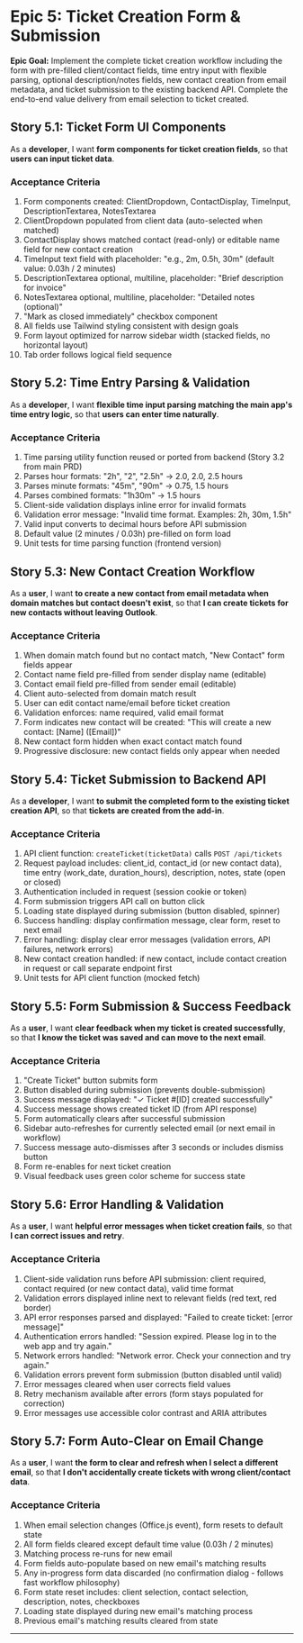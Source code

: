 # Epic 5: Ticket Creation Form & Submission

**Epic Goal:** Implement the complete ticket creation workflow including the form with pre-filled client/contact fields, time entry input with flexible parsing, optional description/notes fields, new contact creation from email metadata, and ticket submission to the existing backend API. Complete the end-to-end value delivery from email selection to ticket created.

## Story 5.1: Ticket Form UI Components

As a **developer**,
I want **form components for ticket creation fields**,
so that **users can input ticket data**.

### Acceptance Criteria

1. Form components created: ClientDropdown, ContactDisplay, TimeInput, DescriptionTextarea, NotesTextarea
2. ClientDropdown populated from client data (auto-selected when matched)
3. ContactDisplay shows matched contact (read-only) or editable name field for new contact creation
4. TimeInput text field with placeholder: "e.g., 2m, 0.5h, 30m" (default value: 0.03h / 2 minutes)
5. DescriptionTextarea optional, multiline, placeholder: "Brief description for invoice"
6. NotesTextarea optional, multiline, placeholder: "Detailed notes (optional)"
7. "Mark as closed immediately" checkbox component
8. All fields use Tailwind styling consistent with design goals
9. Form layout optimized for narrow sidebar width (stacked fields, no horizontal layout)
10. Tab order follows logical field sequence

## Story 5.2: Time Entry Parsing & Validation

As a **developer**,
I want **flexible time input parsing matching the main app's time entry logic**,
so that **users can enter time naturally**.

### Acceptance Criteria

1. Time parsing utility function reused or ported from backend (Story 3.2 from main PRD)
2. Parses hour formats: "2h", "2", "2.5h" → 2.0, 2.0, 2.5 hours
3. Parses minute formats: "45m", "90m" → 0.75, 1.5 hours
4. Parses combined formats: "1h30m" → 1.5 hours
5. Client-side validation displays inline error for invalid formats
6. Validation error message: "Invalid time format. Examples: 2h, 30m, 1.5h"
7. Valid input converts to decimal hours before API submission
8. Default value (2 minutes / 0.03h) pre-filled on form load
9. Unit tests for time parsing function (frontend version)

## Story 5.3: New Contact Creation Workflow

As a **user**,
I want **to create a new contact from email metadata when domain matches but contact doesn't exist**,
so that **I can create tickets for new contacts without leaving Outlook**.

### Acceptance Criteria

1. When domain match found but no contact match, "New Contact" form fields appear
2. Contact name field pre-filled from sender display name (editable)
3. Contact email field pre-filled from sender email (editable)
4. Client auto-selected from domain match result
5. User can edit contact name/email before ticket creation
6. Validation enforces: name required, valid email format
7. Form indicates new contact will be created: "This will create a new contact: [Name] ([Email])"
8. New contact form hidden when exact contact match found
9. Progressive disclosure: new contact fields only appear when needed

## Story 5.4: Ticket Submission to Backend API

As a **developer**,
I want **to submit the completed form to the existing ticket creation API**,
so that **tickets are created from the add-in**.

### Acceptance Criteria

1. API client function: `createTicket(ticketData)` calls `POST /api/tickets`
2. Request payload includes: client_id, contact_id (or new contact data), time entry (work_date, duration_hours), description, notes, state (open or closed)
3. Authentication included in request (session cookie or token)
4. Form submission triggers API call on button click
5. Loading state displayed during submission (button disabled, spinner)
6. Success handling: display confirmation message, clear form, reset to next email
7. Error handling: display clear error messages (validation errors, API failures, network errors)
8. New contact creation handled: if new contact, include contact creation in request or call separate endpoint first
9. Unit tests for API client function (mocked fetch)

## Story 5.5: Form Submission & Success Feedback

As a **user**,
I want **clear feedback when my ticket is created successfully**,
so that **I know the ticket was saved and can move to the next email**.

### Acceptance Criteria

1. "Create Ticket" button submits form
2. Button disabled during submission (prevents double-submission)
3. Success message displayed: "✓ Ticket #[ID] created successfully"
4. Success message shows created ticket ID (from API response)
5. Form automatically clears after successful submission
6. Sidebar auto-refreshes for currently selected email (or next email in workflow)
7. Success message auto-dismisses after 3 seconds or includes dismiss button
8. Form re-enables for next ticket creation
9. Visual feedback uses green color scheme for success state

## Story 5.6: Error Handling & Validation

As a **user**,
I want **helpful error messages when ticket creation fails**,
so that **I can correct issues and retry**.

### Acceptance Criteria

1. Client-side validation runs before API submission: client required, contact required (or new contact data), valid time format
2. Validation errors displayed inline next to relevant fields (red text, red border)
3. API error responses parsed and displayed: "Failed to create ticket: [error message]"
4. Authentication errors handled: "Session expired. Please log in to the web app and try again."
5. Network errors handled: "Network error. Check your connection and try again."
6. Validation errors prevent form submission (button disabled until valid)
7. Error messages cleared when user corrects field values
8. Retry mechanism available after errors (form stays populated for correction)
9. Error messages use accessible color contrast and ARIA attributes

## Story 5.7: Form Auto-Clear on Email Change

As a **user**,
I want **the form to clear and refresh when I select a different email**,
so that **I don't accidentally create tickets with wrong client/contact data**.

### Acceptance Criteria

1. When email selection changes (Office.js event), form resets to default state
2. All form fields cleared except default time value (0.03h / 2 minutes)
3. Matching process re-runs for new email
4. Form fields auto-populate based on new email's matching results
5. Any in-progress form data discarded (no confirmation dialog - follows fast workflow philosophy)
6. Form state reset includes: client selection, contact selection, description, notes, checkboxes
7. Loading state displayed during new email's matching process
8. Previous email's matching results cleared from state

---
